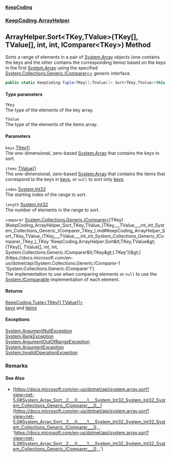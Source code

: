 #### [KeepCoding](index.md 'index')
### [KeepCoding](KeepCoding.md 'KeepCoding').[ArrayHelper](KeepCoding_ArrayHelper.md 'KeepCoding.ArrayHelper')
## ArrayHelper.Sort&lt;TKey,TValue&gt;(TKey[], TValue[], int, int, IComparer&lt;TKey&gt;) Method
Sorts a range of elements in a pair of [System.Array](https://docs.microsoft.com/en-us/dotnet/api/System.Array 'System.Array') objects (one contains the keys and the other contains the corresponding items) based on the keys in the first [System.Array](https://docs.microsoft.com/en-us/dotnet/api/System.Array 'System.Array') using the specified [System.Collections.Generic.IComparer&lt;&gt;](https://docs.microsoft.com/en-us/dotnet/api/System.Collections.Generic.IComparer-1 'System.Collections.Generic.IComparer`1') generic interface.  
```csharp
public static KeepCoding.Tuple<TKey[],TValue[]> Sort<TKey,TValue>(this TKey[] keys, TValue[] items, int index, int length, System.Collections.Generic.IComparer<TKey> comparer);
```
#### Type parameters
<a name='KeepCoding_ArrayHelper_Sort_TKey_TValue_(TKey___TValue___int_int_System_Collections_Generic_IComparer_TKey_)_TKey'></a>
`TKey`  
The type of the elements of the key array.
  
<a name='KeepCoding_ArrayHelper_Sort_TKey_TValue_(TKey___TValue___int_int_System_Collections_Generic_IComparer_TKey_)_TValue'></a>
`TValue`  
The type of the elements of the items array.
  
#### Parameters
<a name='KeepCoding_ArrayHelper_Sort_TKey_TValue_(TKey___TValue___int_int_System_Collections_Generic_IComparer_TKey_)_keys'></a>
`keys` [TKey](KeepCoding_ArrayHelper_Sort_TKey_TValue_(TKey___TValue___int_int_System_Collections_Generic_IComparer_TKey_).md#KeepCoding_ArrayHelper_Sort_TKey_TValue_(TKey___TValue___int_int_System_Collections_Generic_IComparer_TKey_)_TKey 'KeepCoding.ArrayHelper.Sort&lt;TKey,TValue&gt;(TKey[], TValue[], int, int, System.Collections.Generic.IComparer&lt;TKey&gt;).TKey')[[]](https://docs.microsoft.com/en-us/dotnet/api/System.Array 'System.Array')  
The one-dimensional, zero-based [System.Array](https://docs.microsoft.com/en-us/dotnet/api/System.Array 'System.Array') that contains the keys to sort.
  
<a name='KeepCoding_ArrayHelper_Sort_TKey_TValue_(TKey___TValue___int_int_System_Collections_Generic_IComparer_TKey_)_items'></a>
`items` [TValue](KeepCoding_ArrayHelper_Sort_TKey_TValue_(TKey___TValue___int_int_System_Collections_Generic_IComparer_TKey_).md#KeepCoding_ArrayHelper_Sort_TKey_TValue_(TKey___TValue___int_int_System_Collections_Generic_IComparer_TKey_)_TValue 'KeepCoding.ArrayHelper.Sort&lt;TKey,TValue&gt;(TKey[], TValue[], int, int, System.Collections.Generic.IComparer&lt;TKey&gt;).TValue')[[]](https://docs.microsoft.com/en-us/dotnet/api/System.Array 'System.Array')  
The one-dimensional, zero-based [System.Array](https://docs.microsoft.com/en-us/dotnet/api/System.Array 'System.Array') that contains the items that correspond to the keys in [keys](KeepCoding_ArrayHelper_Sort_TKey_TValue_(TKey___TValue___int_int_System_Collections_Generic_IComparer_TKey_).md#KeepCoding_ArrayHelper_Sort_TKey_TValue_(TKey___TValue___int_int_System_Collections_Generic_IComparer_TKey_)_keys 'KeepCoding.ArrayHelper.Sort&lt;TKey,TValue&gt;(TKey[], TValue[], int, int, System.Collections.Generic.IComparer&lt;TKey&gt;).keys'), or `null` to sort only [keys](KeepCoding_ArrayHelper_Sort_TKey_TValue_(TKey___TValue___int_int_System_Collections_Generic_IComparer_TKey_).md#KeepCoding_ArrayHelper_Sort_TKey_TValue_(TKey___TValue___int_int_System_Collections_Generic_IComparer_TKey_)_keys 'KeepCoding.ArrayHelper.Sort&lt;TKey,TValue&gt;(TKey[], TValue[], int, int, System.Collections.Generic.IComparer&lt;TKey&gt;).keys').
  
<a name='KeepCoding_ArrayHelper_Sort_TKey_TValue_(TKey___TValue___int_int_System_Collections_Generic_IComparer_TKey_)_index'></a>
`index` [System.Int32](https://docs.microsoft.com/en-us/dotnet/api/System.Int32 'System.Int32')  
The starting index of the range to sort.
  
<a name='KeepCoding_ArrayHelper_Sort_TKey_TValue_(TKey___TValue___int_int_System_Collections_Generic_IComparer_TKey_)_length'></a>
`length` [System.Int32](https://docs.microsoft.com/en-us/dotnet/api/System.Int32 'System.Int32')  
The number of elements in the range to sort.
  
<a name='KeepCoding_ArrayHelper_Sort_TKey_TValue_(TKey___TValue___int_int_System_Collections_Generic_IComparer_TKey_)_comparer'></a>
`comparer` [System.Collections.Generic.IComparer&lt;](https://docs.microsoft.com/en-us/dotnet/api/System.Collections.Generic.IComparer-1 'System.Collections.Generic.IComparer`1')[TKey](KeepCoding_ArrayHelper_Sort_TKey_TValue_(TKey___TValue___int_int_System_Collections_Generic_IComparer_TKey_).md#KeepCoding_ArrayHelper_Sort_TKey_TValue_(TKey___TValue___int_int_System_Collections_Generic_IComparer_TKey_)_TKey 'KeepCoding.ArrayHelper.Sort&lt;TKey,TValue&gt;(TKey[], TValue[], int, int, System.Collections.Generic.IComparer&lt;TKey&gt;).TKey')[&gt;](https://docs.microsoft.com/en-us/dotnet/api/System.Collections.Generic.IComparer-1 'System.Collections.Generic.IComparer`1')  
The implementation to use when comparing elements or `null` to use the [System.IComparable](https://docs.microsoft.com/en-us/dotnet/api/System.IComparable 'System.IComparable') implementation of each element.
  
#### Returns
[KeepCoding.Tuple&lt;](KeepCoding_Tuple_T1_T2_.md 'KeepCoding.Tuple&lt;T1,T2&gt;')[TKey](KeepCoding_ArrayHelper_Sort_TKey_TValue_(TKey___TValue___int_int_System_Collections_Generic_IComparer_TKey_).md#KeepCoding_ArrayHelper_Sort_TKey_TValue_(TKey___TValue___int_int_System_Collections_Generic_IComparer_TKey_)_TKey 'KeepCoding.ArrayHelper.Sort&lt;TKey,TValue&gt;(TKey[], TValue[], int, int, System.Collections.Generic.IComparer&lt;TKey&gt;).TKey')[[]](https://docs.microsoft.com/en-us/dotnet/api/System.Array 'System.Array')[,](KeepCoding_Tuple_T1_T2_.md 'KeepCoding.Tuple&lt;T1,T2&gt;')[TValue](KeepCoding_ArrayHelper_Sort_TKey_TValue_(TKey___TValue___int_int_System_Collections_Generic_IComparer_TKey_).md#KeepCoding_ArrayHelper_Sort_TKey_TValue_(TKey___TValue___int_int_System_Collections_Generic_IComparer_TKey_)_TValue 'KeepCoding.ArrayHelper.Sort&lt;TKey,TValue&gt;(TKey[], TValue[], int, int, System.Collections.Generic.IComparer&lt;TKey&gt;).TValue')[[]](https://docs.microsoft.com/en-us/dotnet/api/System.Array 'System.Array')[&gt;](KeepCoding_Tuple_T1_T2_.md 'KeepCoding.Tuple&lt;T1,T2&gt;')  
[keys](KeepCoding_ArrayHelper_Sort_TKey_TValue_(TKey___TValue___int_int_System_Collections_Generic_IComparer_TKey_).md#KeepCoding_ArrayHelper_Sort_TKey_TValue_(TKey___TValue___int_int_System_Collections_Generic_IComparer_TKey_)_keys 'KeepCoding.ArrayHelper.Sort&lt;TKey,TValue&gt;(TKey[], TValue[], int, int, System.Collections.Generic.IComparer&lt;TKey&gt;).keys') and [items](KeepCoding_ArrayHelper_Sort_TKey_TValue_(TKey___TValue___int_int_System_Collections_Generic_IComparer_TKey_).md#KeepCoding_ArrayHelper_Sort_TKey_TValue_(TKey___TValue___int_int_System_Collections_Generic_IComparer_TKey_)_items 'KeepCoding.ArrayHelper.Sort&lt;TKey,TValue&gt;(TKey[], TValue[], int, int, System.Collections.Generic.IComparer&lt;TKey&gt;).items')
#### Exceptions
[System.ArgumentNullException](https://docs.microsoft.com/en-us/dotnet/api/System.ArgumentNullException 'System.ArgumentNullException')  
[System.RankException](https://docs.microsoft.com/en-us/dotnet/api/System.RankException 'System.RankException')  
[System.ArgumentOutOfRangeException](https://docs.microsoft.com/en-us/dotnet/api/System.ArgumentOutOfRangeException 'System.ArgumentOutOfRangeException')  
[System.ArgumentException](https://docs.microsoft.com/en-us/dotnet/api/System.ArgumentException 'System.ArgumentException')  
[System.InvalidOperationException](https://docs.microsoft.com/en-us/dotnet/api/System.InvalidOperationException 'System.InvalidOperationException')  
### Remarks
#### See Also
- [https://docs.microsoft.com/en-us/dotnet/api/system.array.sort?view=net-5.0#System_Array_Sort__2___0_____1___System_Int32_System_Int32_System_Collections_Generic_IComparer___0__](https://docs.microsoft.com/en-us/dotnet/api/system.array.sort?view=net-5.0#System_Array_Sort__2___0_____1___System_Int32_System_Int32_System_Collections_Generic_IComparer___0__ 'https://docs.microsoft.com/en-us/dotnet/api/system.array.sort?view=net-5.0#System_Array_Sort__2___0_____1___System_Int32_System_Int32_System_Collections_Generic_IComparer___0__')
